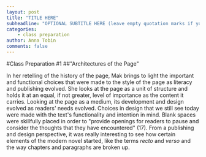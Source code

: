 ```yaml
---
layout: post
title: "TITLE HERE"
subheadline: "OPTIONAL SUBTITLE HERE (leave empty quotation marks if you don't subtitle)"
categories:
    - class preparation 
author: Anna Tobin
comments: false
---
```


#Class Preparation #1
##"Architectures of the Page"

In her retelling of the history of the page, Mak brings to light the important and functional choices that were made to the style of the page as literacy and publishing evolved. She looks at the page as a unit of structure and holds it at an equal, if not greater, level of importance as the content it carries. Looking at the page as a medium, its development and design evolved as readers' needs evolved. Choices in design that we still see today were made with the text's functionality and intention in mind. Blank spaces were skillfully placed in order to "provide openings for readers to pause and consider the thoughts that they have encountered" (17). From a publishing and design perspective, it was really interesting to see how certain elements of the modern novel started, like the terms *recto* and *verso* and the way chapters and paragraphs are broken up. 
